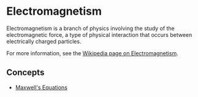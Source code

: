 # Electromagnetism

Electromagnetism is a branch of physics involving the study of the electromagnetic force, a type of physical interaction that occurs between electrically charged particles.

For more information, see the [Wikipedia page on Electromagnetism](https://en.wikipedia.org/wiki/Electromagnetism).

## Concepts

- [Maxwell's Equations](./maxwells_equations.md)
